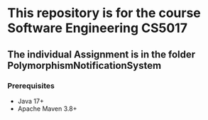 # This repository is for the course Software Engineering CS5017

## The individual Assignment is in the folder PolymorphismNotificationSystem

### Prerequisites
- Java 17+
- Apache Maven 3.8+

